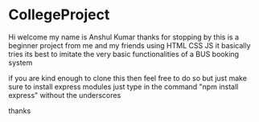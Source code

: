 # CollegeProject
Hi welcome my name is Anshul Kumar
thanks for stopping by
this is a beginner project from me and my friends using HTML CSS JS
it basically tries its best to imitate the very basic functionalities of a BUS booking system 

if you are kind enough to clone this then feel free to do so but just make sure to install express modules
just type in the command "npm install express" without the underscores

thanks 
